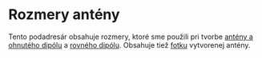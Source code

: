 # Rozmery antény
Tento podadresár obsahuje rozmery, ktoré sme použili pri tvorbe [antény a ohnutého dipólu](antena+folded.txt) a [rovného dipólu](straightdipole.png). Obsahuje tiež [fotku](vytvorena_antena.jpg) vytvorenej antény.
